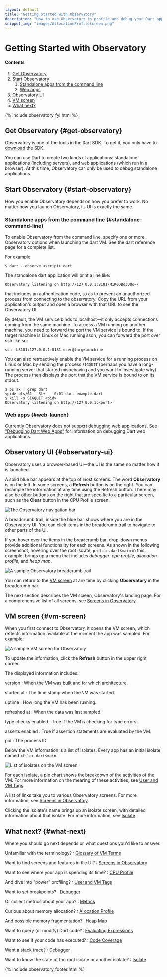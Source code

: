 ```yaml
---
layout: default
title: "Getting Started with Observatory"
description: "How to use Observatory to profile and debug your Dart application."
snippet_img: "images/AllocationProfileScreen.png"
---
```


# Getting Started with Observatory

<h4>Contents</h4>
<ol class="toc">
  <li> <a href="#get-observatory">Get Observatory</a> </li>
  <li> <a href="#start-observatory">Start Observatory</a>
  <ol class="toc">
    <li> <a href="#standalone-command-line">Standalone apps from the command line</a> </li>
    <li> <a href="#web-launch">Web apps</a> </li>
  </ol> </li>
  <li> <a href="#observatory-ui">Observatory UI</a> </li>
  <li> <a href="#vm-screen">VM screen</a> </li>
  <li> <a href="#what-next">What next?</a> </li>
</ol>

{% include observatory_fyi.html %}

## Get Observatory {#get-observatory}

Observatory is one of the tools in the Dart SDK. To get it,
you only have to [download](https://www.dartlang.org/downloads/) the SDK.

You can use Dart to create two kinds of applications:
standalone applications (including servers),
and web applications (which run in a browser).
At this time, Observatory can only be used to debug standalone applications.

## Start Observatory {#start-observatory}

How you enable Observatory depends on how you prefer to work.
No matter how you launch Observatory, its UI is exactly the same.

### Standalone apps from the command line {#standalone-command-line}

To enable Observatory from the command line, specify one or more 
Observatory options when launching the dart VM.
See the [dart](https://www.dartlang.org/tools/dart-vm/#observatory)
reference page for a complete list.

For example:

```
$ dart --observe <script>.dart
```

The standalone dart application will print a line like:
```
Observatory listening on http://127.0.0.1:8181/M1K0DBd3DOo=/
```
that includes an authentication code, so as to prevent an unauthorized
process from connecting to the observatory. Copy the URL from your application's
output and open a browser with that URL to see the Observatory UI.

By default, the VM service binds to localhost&mdash;it only accepts
connections coming from the same machine. 
To access a VM running on another machine, you need to forward the
port the VM service is bound to. If the target machine is Linux or Mac
running ssdh, you can forward the port over ssh like so:

```
ssh -L8181:127.0.0.1:8181 user@targetmachine
```

You can also retroactively enable the VM service for a running
process on Linux or Mac by sending the process `SIGQUIT`
(perhaps you have a long-running server that started misbehaving
and you want to investigate why). The process then displays the
port that the VM service is bound to on its stdout.

```
$ ps ax | grep dart
<pid> pts/61   Sl+    0:01 dart example.dart
$ kill -s SIGQUIT <pid>
Observatory listening on http://127.0.0.1:<port>
```

### Web apps {#web-launch}

Currently Observatory does not support debugging web applications. See 
["Debugging Dart Web Apps"](https://webdev.dartlang.org/guides/debugging) for
information on debugging Dart web applications.

## Observatory UI {#observatory-ui}

Observatory uses a browser-based UI&mdash;the UI is the same no
matter how it is launched.

A solid blue bar appears at the top of most screens. The word
**Observatory** is on the left. In some screens,
a **Refresh** button is on the right.
You can resample the information at any time using the Refresh button.
There may also be other buttons on the right that are specific to
a particular screen, such as the **Clear** button in the CPU Profile screen.

<img src="images/ObservatoryBar.png" alt="The Observatory navigation bar">

A breadcrumb trail, inside the blue bar, shows where you are in the 
Observatory UI.  You can click items in the breadcrumb trail to
navigate to other parts of the UI.

If you hover over the items in the breadcrumb bar, drop-down menus
provide additional functionality for each screens. As shown in the
following screenshot, hovering over the root isolate, `profile.dart$main`
in this example, brings up a menu that includes
_debugger_, _cpu profile_, _allocation profile_, and _heap map_.

<img src="images/ObservatoryBreadCrumb.png" alt="A sample Observatory breadcrumb trail">

You can return to the [VM screen](screens.html#vm-screen) at any time by
clicking **Observatory** in the breadcrumb bar.

The next section describes the VM screen, Observatory's landing page.
For a comprehensive list of all screens,
see [Screens in Observatory](screens.html).

## VM screen {#vm-screen}

When you first connect to Observatory, it opens the VM screen,
which reflects information available at the moment the app was sampled.
For example:

<img src="images/ObservatoryVM.png" alt="A sample VM screen for Observatory">

To update the information, click the **Refresh** button in the upper
right corner.

The displayed information includes:

version
: When the VM was built and for which architecture.

started at
: The time stamp when the VM was started.

uptime
: How long the VM has been running.

refreshed at
: When the data was last sampled.

type checks enabled
: True if the VM is checking for type errors.

asserts enabled
: True if assertion statements are evaluated by the VM.

pid
: The process ID.

Below the VM information is a list of isolates.
Every app has an initial isolate named `<file>.dart$main`.

<img src="images/VM-IsolateList.png" alt="List of isolates on the VM screen">

For each isolate, a pie chart shows the breakdown of the activities of the
VM. For more information on the meaning of these activities,
see [User and VM Tags](tags.html).

A list of links take you to various Observatory screens. For more
information, see [Screens in Observatory](screens.html).

Clicking the isolate's name brings up an isolate screen,
with detailed information about that isolate. 
For more information, see [Isolate](isolate.html).

## What next? {#what-next}

Where you should go next depends on what questions you'd like to answer.

Unfamiliar with the terminology?
: [Glossary of VM Terms](glossary.html)

Want to find screens and features in the UI?
: [Screens in Observatory](screens.html)

Want to see where your app is spending its time?
: [CPU Profile](cpu-profile.html)

And dive into "power" profiling?
: [User and VM Tags](tags.html)

Want to set breakpoints?
: [Debugger](debugger.html)

Or collect metrics about your app?
: [Metrics](metrics.html)

Curious about memory allocation?
: [Allocation Profile](allocation-profile.html)<br>

And possible memory fragmentation?
: [Heap Map](heap-map.html)

Want to query (or modify) Dart code?
: [Evaluating Expressions](evaluate.html)

Want to see if your code has executed?
: [Code Coverage](code-coverage.html)

Want a stack trace?
: [Debugger](debugger.html)

Want to know the state of the root isolate or another isolate?
: [Isolate](isolate.html)

{% include observatory_footer.html %}


